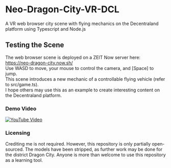 # Neo-Dragon-City-VR-DCL
 A VR web browser city scene with flying mechanics on the Decentraland platform using Typescript and Node.js
 
## Testing the Scene  
 The web browser scene is deployed on a ZEIT Now server here: https://neo-dragon-city.now.sh/  
 Use WASD to move, your mouse to control the camera, and [Space] to jump.  
 This scene introduces a new mechanic of a controllable flying vehicle (refer to src/game.ts).  
 I hope others may use this as an example to create interesting content on the Decentraland platform.  
 
### Demo Video
[![YouTube Video](https://img.youtube.com/vi/OK3aK9pUFck/0.jpg)](https://www.youtube.com/watch?v=OK3aK9pUFck)
 
 
### Licensing
 Crediting me is not required. However, this repository is only partially open-sourced. The models have been stripped, as further work may be done for the district Dragon City. Anyone is more than welcome to use this repository as a learning tool.  
